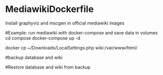 # MediawikiDockerfile
Install graphyviz and mscgen in official mediawiki images

#Example: run mediawiki with docker-compose and save data in volumes
cd compose
docker-compose up -d

docker cp ~/Downloads/LocalSettings.php wiki:/var/www/html/

#backup database and wiki

#Restore database and wiki from backup

